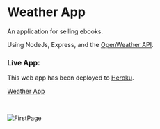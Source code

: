 # Weather App

An application for selling ebooks.

Using NodeJs, Express, and the [OpenWeather API](https://openweathermap.org/api).

### Live App:
This web app has been deployed to [Heroku](https://devcenter.heroku.com/).

[Weather App](https://thawing-hamlet-04647.herokuapp.com/)

<br>

![FirstPage](https://user-images.githubusercontent.com/87442098/141767613-5f5c1642-407d-4e26-a245-1cf45717fcb4.JPG)
